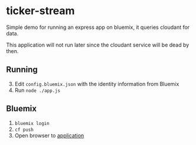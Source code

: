 # ticker-stream

Simple demo for running an express app on bluemix, it queries cloudant for data. 

This application will not run later since the cloudant service will be dead by then. 

## Running

3. Edit `config.bluemix.json` with the identity information from Bluemix
4. Run `node ./app.js`

## Bluemix

1. `bluemix login`
2. `cf push`
3. Open browser to [application](http://ticker-stream-cs9864-2016.mybluemix.net/)

